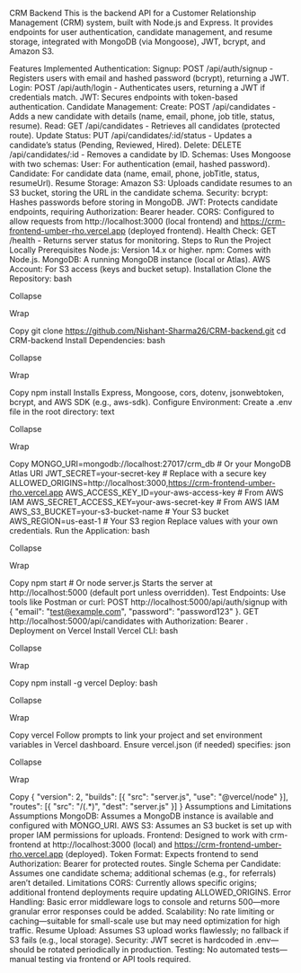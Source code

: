CRM Backend
This is the backend API for a Customer Relationship Management (CRM) system, built with Node.js and Express. It provides endpoints for user authentication, candidate management, and resume storage, integrated with MongoDB (via Mongoose), JWT, bcrypt, and Amazon S3.

Features Implemented
Authentication:
Signup: POST /api/auth/signup - Registers users with email and hashed password (bcrypt), returning a JWT.
Login: POST /api/auth/login - Authenticates users, returning a JWT if credentials match.
JWT: Secures endpoints with token-based authentication.
Candidate Management:
Create: POST /api/candidates - Adds a new candidate with details (name, email, phone, job title, status, resume).
Read: GET /api/candidates - Retrieves all candidates (protected route).
Update Status: PUT /api/candidates/:id/status - Updates a candidate’s status (Pending, Reviewed, Hired).
Delete: DELETE /api/candidates/:id - Removes a candidate by ID.
Schemas: Uses Mongoose with two schemas:
User: For authentication (email, hashed password).
Candidate: For candidate data (name, email, phone, jobTitle, status, resumeUrl).
Resume Storage:
Amazon S3: Uploads candidate resumes to an S3 bucket, storing the URL in the candidate schema.
Security:
bcrypt: Hashes passwords before storing in MongoDB.
JWT: Protects candidate endpoints, requiring Authorization: Bearer <token> header.
CORS:
Configured to allow requests from http://localhost:3000 (local frontend) and https://crm-frontend-umber-rho.vercel.app (deployed frontend).
Health Check:
GET /health - Returns server status for monitoring.
Steps to Run the Project Locally
Prerequisites
Node.js: Version 14.x or higher.
npm: Comes with Node.js.
MongoDB: A running MongoDB instance (local or Atlas).
AWS Account: For S3 access (keys and bucket setup).
Installation
Clone the Repository:
bash

Collapse

Wrap

Copy
git clone https://github.com/Nishant-Sharma26/CRM-backend.git
cd CRM-backend
Install Dependencies:
bash

Collapse

Wrap

Copy
npm install
Installs Express, Mongoose, cors, dotenv, jsonwebtoken, bcrypt, and AWS SDK (e.g., aws-sdk).
Configure Environment:
Create a .env file in the root directory:
text

Collapse

Wrap

Copy
MONGO_URI=mongodb://localhost:27017/crm_db  # Or your MongoDB Atlas URI
JWT_SECRET=your-secret-key                 # Replace with a secure key
ALLOWED_ORIGINS=http://localhost:3000,https://crm-frontend-umber-rho.vercel.app
AWS_ACCESS_KEY_ID=your-aws-access-key      # From AWS IAM
AWS_SECRET_ACCESS_KEY=your-aws-secret-key  # From AWS IAM
AWS_S3_BUCKET=your-s3-bucket-name          # Your S3 bucket
AWS_REGION=us-east-1                       # Your S3 region
Replace values with your own credentials.
Run the Application:
bash

Collapse

Wrap

Copy
npm start  # Or node server.js
Starts the server at http://localhost:5000 (default port unless overridden).
Test Endpoints:
Use tools like Postman or curl:
POST http://localhost:5000/api/auth/signup with { "email": "test@example.com", "password": "password123" }.
GET http://localhost:5000/api/candidates with Authorization: Bearer <token>.
Deployment on Vercel
Install Vercel CLI:
bash

Collapse

Wrap

Copy
npm install -g vercel
Deploy:
bash

Collapse

Wrap

Copy
vercel
Follow prompts to link your project and set environment variables in Vercel dashboard.
Ensure vercel.json (if needed) specifies:
json

Collapse

Wrap

Copy
{
  "version": 2,
  "builds": [{ "src": "server.js", "use": "@vercel/node" }],
  "routes": [{ "src": "/(.*)", "dest": "server.js" }]
}
Assumptions and Limitations
Assumptions
MongoDB: Assumes a MongoDB instance is available and configured with MONGO_URI.
AWS S3: Assumes an S3 bucket is set up with proper IAM permissions for uploads.
Frontend: Designed to work with crm-frontend at http://localhost:3000 (local) and https://crm-frontend-umber-rho.vercel.app (deployed).
Token Format: Expects frontend to send Authorization: Bearer <token> for protected routes.
Single Schema per Candidate: Assumes one candidate schema; additional schemas (e.g., for referrals) aren’t detailed.
Limitations
CORS: Currently allows specific origins; additional frontend deployments require updating ALLOWED_ORIGINS.
Error Handling: Basic error middleware logs to console and returns 500—more granular error responses could be added.
Scalability: No rate limiting or caching—suitable for small-scale use but may need optimization for high traffic.
Resume Upload: Assumes S3 upload works flawlessly; no fallback if S3 fails (e.g., local storage).
Security: JWT secret is hardcoded in .env—should be rotated periodically in production.
Testing: No automated tests—manual testing via frontend or API tools required.